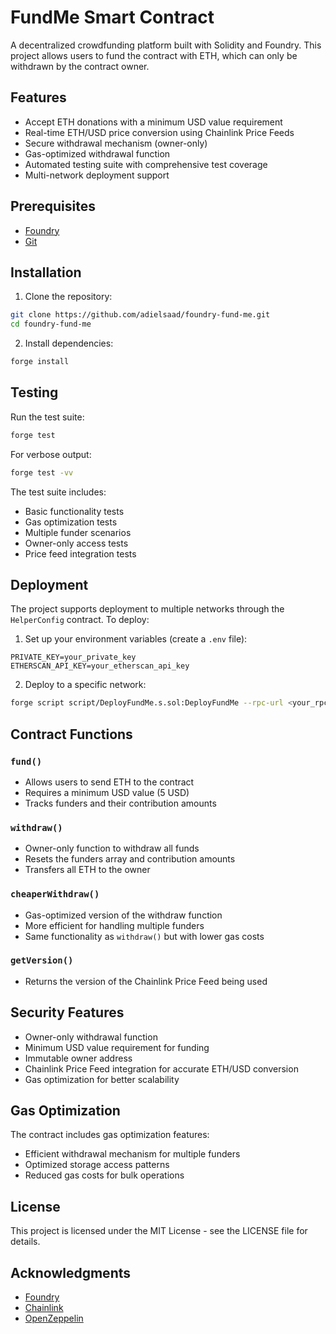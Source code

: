 # FundMe Smart Contract

A decentralized crowdfunding platform built with Solidity and Foundry. This project allows users to fund the contract with ETH, which can only be withdrawn by the contract owner.

## Features

- Accept ETH donations with a minimum USD value requirement
- Real-time ETH/USD price conversion using Chainlink Price Feeds
- Secure withdrawal mechanism (owner-only)
- Gas-optimized withdrawal function
- Automated testing suite with comprehensive test coverage
- Multi-network deployment support

## Prerequisites

- [Foundry](https://book.getfoundry.sh/getting-started/installation)
- [Git](https://git-scm.com/book/en/v2/Getting-Started-Installing-Git)

## Installation

1. Clone the repository:
```bash
git clone https://github.com/adielsaad/foundry-fund-me.git
cd foundry-fund-me
```

2. Install dependencies:
```bash
forge install
```

## Testing

Run the test suite:
```bash
forge test
```

For verbose output:
```bash
forge test -vv
```

The test suite includes:
- Basic functionality tests
- Gas optimization tests
- Multiple funder scenarios
- Owner-only access tests
- Price feed integration tests

## Deployment

The project supports deployment to multiple networks through the `HelperConfig` contract. To deploy:

1. Set up your environment variables (create a `.env` file):
```env
PRIVATE_KEY=your_private_key
ETHERSCAN_API_KEY=your_etherscan_api_key
```

2. Deploy to a specific network:
```bash
forge script script/DeployFundMe.s.sol:DeployFundMe --rpc-url <your_rpc_url> --broadcast
```

## Contract Functions

### `fund()`
- Allows users to send ETH to the contract
- Requires a minimum USD value (5 USD)
- Tracks funders and their contribution amounts

### `withdraw()`
- Owner-only function to withdraw all funds
- Resets the funders array and contribution amounts
- Transfers all ETH to the owner

### `cheaperWithdraw()`
- Gas-optimized version of the withdraw function
- More efficient for handling multiple funders
- Same functionality as `withdraw()` but with lower gas costs

### `getVersion()`
- Returns the version of the Chainlink Price Feed being used

## Security Features

- Owner-only withdrawal function
- Minimum USD value requirement for funding
- Immutable owner address
- Chainlink Price Feed integration for accurate ETH/USD conversion
- Gas optimization for better scalability

## Gas Optimization

The contract includes gas optimization features:
- Efficient withdrawal mechanism for multiple funders
- Optimized storage access patterns
- Reduced gas costs for bulk operations

## License

This project is licensed under the MIT License - see the LICENSE file for details.

## Acknowledgments

- [Foundry](https://book.getfoundry.sh/)
- [Chainlink](https://chain.link/)
- [OpenZeppelin](https://openzeppelin.com/)

